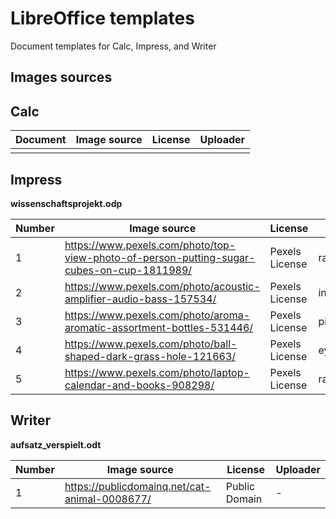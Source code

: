 # LibreOffice templates

Document templates for Calc, Impress, and Writer

## Images sources

## Calc

| Document          | Image source  | License       | Uploader      |
| ----------------- | ------------- | ------------- | ------------- |
|                   |               |               |               |

## Impress

**wissenschaftsprojekt.odp**

| Number | Image source  | License       | Uploader      |
| -------| ------------- | ------------- | ------------- |
| 1      | https://www.pexels.com/photo/top-view-photo-of-person-putting-sugar-cubes-on-cup-1811989/ | Pexels License | rawpixel |
| 2      | https://www.pexels.com/photo/acoustic-amplifier-audio-bass-157534/ | Pexels License | inspiredimages |
| 3      | https://www.pexels.com/photo/aroma-aromatic-assortment-bottles-531446/ | Pexels License | pixabay |
| 4      | https://www.pexels.com/photo/ball-shaped-dark-grass-hole-121663/ | Pexels License | eye4dtail |
| 5      | https://www.pexels.com/photo/laptop-calendar-and-books-908298/ | Pexels License | rawpixel |

## Writer

**aufsatz_verspielt.odt**

| Number | Image source  | License       | Uploader      |
| -------| ------------- | ------------- | ------------- |
| 1      | https://publicdomainq.net/cat-animal-0008677/ | Public Domain | - |
